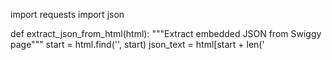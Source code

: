 import requests
import json

def extract_json_from_html(html):
    """Extract embedded JSON from Swiggy page"""
    start = html.find('<script id="__NEXT_DATA__" type="application/json">')
    end = html.find('</script>', start)
    json_text = html[start + len('<script id="__NEXT_DATA__" type="application/json">'): end]
    return json.loads(json_text)

def crawl_city(city_url, limit=None):
    """
    Crawl city page → return restaurant links
    :param city_url: Swiggy city page URL
    :param limit: number of links to return (None = all)
    """
    headers = {"user-agent": "Mozilla/5.0"}
    res = requests.get(city_url, headers=headers)
    if res.status_code != 200:
        print("Failed to fetch:", city_url)
        return []

    data = extract_json_from_html(res.text)
    cards = data["props"]["pageProps"]["initialState"]["cards"]["data"]["cards"]

    links = []
    for card in cards:
        if "data" in card and "cta" in card["data"]:
            link = "https://www.swiggy.com" + card["data"]["cta"]["link"]
            links.append(link)
            if limit and len(links) >= limit:
                break

    return links



from crawler import crawl_city

def main():
    city_url = "https://www.swiggy.com/city/mumbai"
    links = crawl_city(city_url, limit=5)  # get just 5 for test
    print("Extracted Links:")
    for link in links:
        print(link)

if __name__ == "__main__":
    main()
